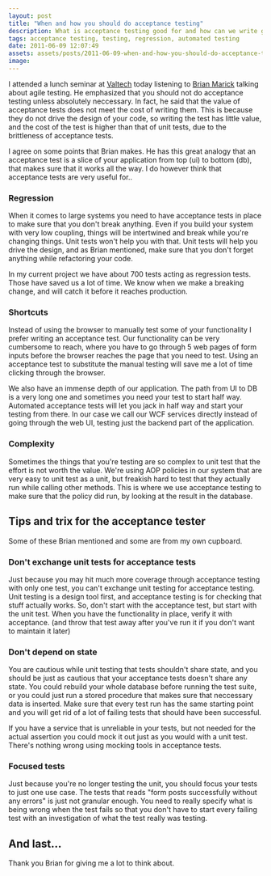 ```yaml
---
layout: post
title: "When and how you should do acceptance testing"
description: What is acceptance testing good for and how can we write good acceptance tests that provide lots of value? These are the question I will try to answer with this blog post.
tags: acceptance testing, testing, regression, automated testing
date: 2011-06-09 12:07:49
assets: assets/posts/2011-06-09-when-and-how-you-should-do-acceptance-testing
image: 
---
```


I attended a lunch seminar at [Valtech](http://www.valtech.se) today listening to [Brian Marick](http://www.exampler.com/blog) talking about agile testing. He emphasized that you should not do acceptance testing unless absolutely neccessary. In fact, he said that the value of acceptance tests does not meet the cost of writing them. This is because they do not drive the design of your code, so writing the test has little value, and the cost of the test is higher than that of unit tests, due to the brittleness of acceptance tests.

I agree on some points that Brian makes. He has this great analogy that an acceptance test is a slice of your application from top (ui) to bottom (db), that makes sure that it works all the way. I do however think that acceptance tests are very useful for..

### Regression

When it comes to large systems you need to have acceptance tests in place to make sure that you don't break anything. Even if you build your system with very low coupling, things will be intertwined and break while you're changing things. Unit tests won't help you with that. Unit tests will help you drive the design, and as Brian mentioned, make sure that you don't forget anything while refactoring your code.

In my current project we have about 700 tests acting as regression tests. Those have saved us a lot of time. We know when we make a breaking change, and will catch it before it reaches production.

### Shortcuts

Instead of using the browser to manually test some of your functionality I prefer writing an acceptance test. Our functionality can be very cumbersome to reach, where you have to go through 5 web pages of form inputs before the browser reaches the page that you need to test. Using an acceptance test to substitute the manual testing will save me a lot of time clicking through the browser.

We also have an immense depth of our application. The path from UI to DB is a very long one and sometimes you need your test to start half way. Automated acceptance tests will let you jack in half way and start your testing from there. In our case we call our WCF services directly instead of going through the web UI, testing just the backend part of the application.

### Complexity

Sometimes the things that you're testing are so complex to unit test that the effort is not worth the value. We're using AOP policies in our system that are very easy to unit test as a unit, but freakish hard to test that they actually run while calling other methods. This is where we use acceptance testing to make sure that the policy did run, by looking at the result in the database.

## Tips and trix for the acceptance tester

Some of these Brian mentioned and some are from my own cupboard.

### Don't exchange unit tests for acceptance tests

Just because you may hit much more coverage through acceptance testing with only one test, you can't exchange unit testing for acceptance testing. Unit testing is a design tool first, and acceptance testing is for checking that stuff actually works. So, don't start with the acceptance test, but start with the unit test. When you have the functionality in place, verify it with acceptance. (and throw that test away after you've run it if you don't want to maintain it later)

### Don't depend on state

You are cautious while unit testing that tests shouldn't share state, and you should be just as cautious that your acceptance tests doesn't share any state. You could rebuild your whole database before running the test suite, or you could just run a stored procedure that makes sure that neccessary data is inserted. Make sure that every test run has the same starting point and you will get rid of a lot of failing tests that should have been successful.

If you have a service that is unreliable in your tests, but not needed for the actual assertion you could mock it out just as you would with a unit test. There's nothing wrong using mocking tools in acceptance tests.

### Focused tests

Just because you're no longer testing the unit, you should focus your tests to just one use case. The tests that reads "form posts successfully without any errors" is just not granular enough. You need to really specify what is being wrong when the test fails so that you don't have to start every failing test with an investigation of what the test really was testing.

## And last...

Thank you Brian for giving me a lot to think about.
